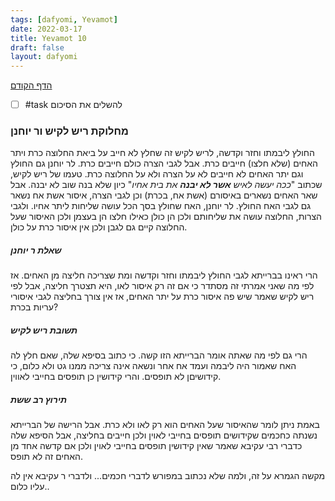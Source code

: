 ```yaml
---
tags: [dafyomi, Yevamot] 
date: 2022-03-17
title: Yevamot 10
draft: false
layout: dafyomi
---
```


[הדף הקודם](../2022-03-16)
- [ ] #task להשלים את הסיכום
### מחלוקת ריש לקיש ור יוחנן
החולץ ליבמתו וחזר וקדשה, לריש לקיש זה שחלץ לא חייב על ביאת החלוצה כרת ויתר האחים (שלא חלצו) חייבים כרת. אבל לגבי הצרה כולם חייבים כרת.
לר יוחנן גם החולץ וגם יתר האחים לא חייבים לא על הצרה ולא על החלוצה כרת.
 טעמו של ריש לקיש, שכתוב "*ככה יעשה לאיש **אשר לא יבנה** את בית אחיו*" כיון שלא בנה שוב לא יבנה. אבל שאר האחים נשארים באיסורם (אשת אח, בכרת) וכן לגבי הצרה, איסור אשת אח נשאר גם לגבי האח החולץ.
 לר יוחנן, האח שחולץ בסך הכל עושה שליחות ליתר אחיו. ולגבי הצרות, החלוצה עושה את שליחותם ולכן הן כולן כאילו חלצו הן בעצמן ולכן האיסור שעל החלוצה קיים גם לגבן ולכן אין איסור כרת על כולן.
 ##### שאלת ר יוחנן
 הרי ראינו בברייתא לגבי החולץ ליבמתו וחזר וקדשה ומת שצריכה חליצה מן האחים. אז לפי מה שאני אמרתי זה מסתדר כי אם זה רק איסור לאו, היא תצטרך חליצה, אבל לפי ריש לקיש שאמר שיש פה איסור כרת על יתר האחים, אז אין צורך בחליצה לגבי איסורי עריות בכרת?
 ##### תשובת ריש לקיש
 הרי גם לפי מה שאתה אומר הברייתא הזו קשה. כי כתוב בסיפא שלה, שאם חלץ לה האח שאמור היה ליבמה ועמד אח אחר ונשאה אינה צריכה ממנו גט ולא כלום, כי קידושיםן לא תופסים. והרי קידושין כן תופסים בחייבי לאווין. 
 ##### תירוץ רב ששת
 באמת ניתן לומר שהאיסור שעל האחים הוא רק לאו ולא כרת. אבל הרישה של הברייתא נשנתה כחכמים שקידושים תופסים בחייבי לאוין ולכן חייבים בחליצה, אבל הסיפא שלה כדברי רבי עקיבא שאמר שאין קידושין תופסים בחייבי לאוין ולכן אם קדשה אחד מן האחים זה לא תופס.

מקשה הגמרא על זה, ולמה שלא נכתוב במפורש לדברי חכמים... ולדברי ר עקיבא אין לה עליו כלום..
